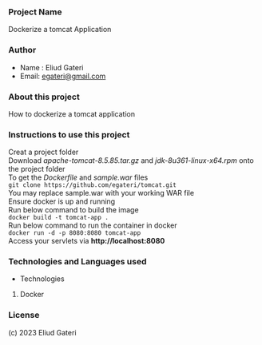 ### Project Name
Dockerize a tomcat Application

### Author
 - Name : Eliud Gateri
 - Email: egateri@gmail.com

### About this project
How to dockerize a tomcat application

### Instructions to use this project
 Creat a project folder   
 Download _apache-tomcat-8.5.85.tar.gz_ and _jdk-8u361-linux-x64.rpm_ onto the project folder  
 To get the _Dockerfile_ and _sample.war_ files  
 `git clone https://github.com/egateri/tomcat.git`   
 You may replace sample.war with your working WAR file  
 Ensure docker is up and running  
 Run below command to build the image  
  `docker build -t tomcat-app .`  
 Run below command to run the container in docker  
  `docker run -d -p 8080:8080 tomcat-app`  
 Access your servlets via **http://localhost:8080**  

### Technologies and Languages used
 * Technologies
 1. Docker

### License
(c) 2023 Eliud Gateri

